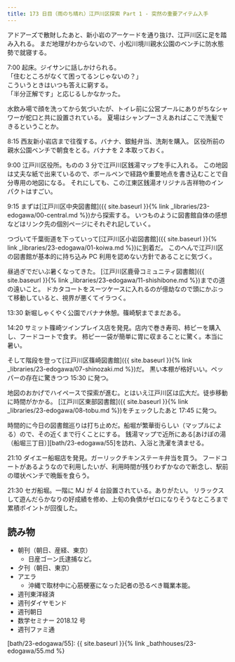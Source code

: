 ```yaml
---
title: 173 日目（雨のち晴れ）江戸川区探索 Part 1 - 突然の重要アイテム入手
---
```


アドアーズで散財したあと、新小岩のアーケードを通り抜け、江戸川区に足を踏み入れる。
まだ地理がわからないので、小松川境川親水公園のベンチに防水態勢で就寝する。

7:00 起床。ジイサンに話しかけられる。<br>
「住むところがなくて困ってるンじゃないの？」<br>
こういうときはいつも答えに窮する。<br>
「半分正解です」と応じるしかなかった。

水飲み場で顔を洗ってから気づいたが、トイレ前に公営プールにありがちなシャワーが蛇口と共に設置されている。
夏場はシャンプーさえあればここで洗髪できるということか。

8:15 西友新小岩店まで往復する。バナナ、銀鮭弁当、洗剤を購入。
区役所前の親水公園ベンチで朝食をとる。バナナを 2 本取っておく。

9:00 江戸川区役所。ものの 3 分で江戸川区銭湯マップを手に入れる。
この地図は丈夫な紙で出来ているので、ボールペンで経路や重要地点を書き込むことで自分専用の地図になる。
それにしても、この江東区銭湯オリジナル吉祥物のインパクトはすごい。

9:15 まずは[江戸川区中央図書館]({{ site.baseurl }}{% link _libraries/23-edogawa/00-central.md %})から探索する。
いつものように図書館自体の感想などはリンク先の個別ページにそれぞれ記していく。

つづいて千葉街道を下っていって[江戸川区小岩図書館]({{ site.baseurl }}{% link _libraries/23-edogawa/01-koiwa.md %})に到着だ。
このへんで江戸川区の図書館が基本的に持ち込み PC 利用を認めない方針であることに気づく。

昼過ぎでだいぶ暑くなってきた。
[江戸川区鹿骨コミュニティ図書館]({{ site.baseurl }}{% link _libraries/23-edogawa/11-shishibone.md %})までの道の遠いこと。
ドカタコートをスーツケースに入れるのが億劫なので頭にかぶって移動していると、視界が悪くてイラつく。

13:30 新堀しゃくやく公園でバナナ休憩。篠崎駅までまだある。

14:20 サミット篠崎ツインプレイス店を発見。店内で巻き寿司、柿ピーを購入し、フードコートで食す。
柿ピー一袋が簡単に胃に収まることに驚く。本当に暑い。

そして階段を登って[江戸川区篠崎図書館]({{ site.baseurl }}{% link _libraries/23-edogawa/07-shinozaki.md %})だ。
黒い本棚が格好いい。ペッパーの存在に驚きつつ 15:30 に発つ。

地図のおかげでハイペースで探索が進む。とはいえ江戸川区は広大だ。徒歩移動に時間がかかる。
[江戸川区東部図書館]({{ site.baseurl }}{% link _libraries/23-edogawa/08-tobu.md %})をチェックしたあと 17:45 に発つ。

時間的に今日の図書館巡りは打ち止めだ。船堀が繁華街らしい（マップルによる）ので、その近くまで行くことにする。
銭湯マップで近所にある[あけぼの湯（船堀三丁目）][bath/23-edogawa/55]を訪れ、入浴と洗濯を済ませる。

21:10 ダイエー船堀店を発見。ガーリックチキンステーキ弁当を買う。
フードコートがあるようなので利用したいが、利用時間が残りわずかなので断念し、駅前の環状ベンチで晩飯を食らう。

21:30 セガ船堀。一階に MJ が 4 台設置されている。ありがたい。
リラックスして遊んだらかなりの好成績を修め、上旬の負債がゼロになりそうなところまで累積ポイントが回復した。

## 読み物

* 朝刊（朝日、産経、東京）
  * 日産ゴーン氏逮捕など。
* 夕刊（朝日、東京）
* アエラ
  * 沖縄で取材中に心筋梗塞になった記者の恐るべき職業本能。
* 週刊東洋経済
* 週刊ダイヤモンド
* 週刊朝日
* 数学セミナー 2018.12 号
* 週刊ファミ通

[bath/23-edogawa/55]: {{ site.baseurl }}{% link _bathhouses/23-edogawa/55.md %}
